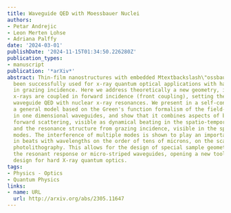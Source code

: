 ```yaml
---
title: Waveguide QED with Moessbauer Nuclei
authors:
- Petar Andrejic
- Leon Merten Lohse
- Adriana Palffy
date: '2024-03-01'
publishDate: '2024-11-15T01:34:50.226280Z'
publication_types:
- manuscript
publication: '*arXiv*'
abstract: Thin-film nanostructures with embedded Mtextbackslash\"ossbauer nuclei have
  been successfully used for x-ray quantum optical applications with hard x-rays coupling
  in grazing incidence. Here we address theoretically a new geometry, in which hard
  x-rays are coupled in forward incidence (front coupling), setting the stage for
  waveguide QED with nuclear x-ray resonances. We present in a self-contained manner
  a general model based on the Green's function formalism of the field-nucleus interaction
  in one dimensional waveguides, and show that it combines aspects of both nuclear
  forward scattering, visible as dynamical beating in the spatio-temporal response,
  and the resonance structure from grazing incidence, visible in the spectrum of guided
  modes. The interference of multiple modes is shown to play an important role, resulting
  in beats with wavelengths on the order of tens of microns, on the scale of practical
  photolithography. This allows for the design of special sample geometries to explore
  the resonant response or micro-striped waveguides, opening a new toolbox of geometrical
  design for hard X-ray quantum optics.
tags:
- Physics - Optics
- Quantum Physics
links:
- name: URL
  url: http://arxiv.org/abs/2305.11647
---
```

